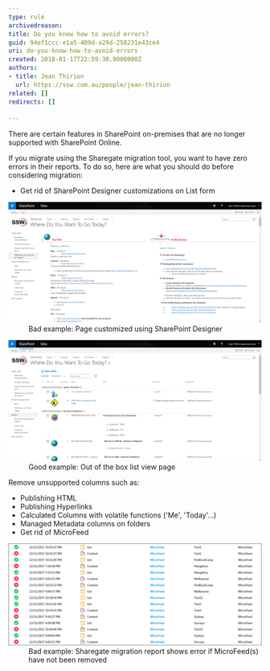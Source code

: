 ```yaml
---
type: rule
archivedreason: 
title: Do you know how to avoid errors?
guid: 94ef1ccc-e1a5-409d-a29d-258231e43ce4
uri: do-you-know-how-to-avoid-errors
created: 2018-01-17T22:59:30.0000000Z
authors:
- title: Jean Thirion
  url: https://ssw.com.au/people/jean-thirion
related: []
redirects: []

---
```


There are certain features in SharePoint on-premises that are no longer supported with SharePoint Online.

If you migrate using the Sharegate migration tool, you want to have zero errors in their reports. To do so, here are what you should do before considering migration:

<!--endintro-->

* Get rid of SharePoint Designer customizations on List form

<dl class="badImage"><dt><img src="avoid-errors-sp-migration1.png" alt="avoid-errors-sp-migration1.png" style="width:750px;"></dt><dd>Bad example: Page customized using SharePoint Designer</dd></dl><dl class="goodImage"><dt><img src="avoid-errors-sp-migration2.png" alt="avoid-errors-sp-migration2.png" style="width:750px;">
 </dt><dd>Good example: Out of the box list view page</dd></dl>
Remove unsupported columns such as:

* Publishing HTML
* Publishing Hyperlinks
* Calculated Columns with volatile functions ('Me', 'Today'…)
* Managed Metadata columns on folders
* Get rid of MicroFeed

<dl class="badImage"><dt><img src="avoid-errors-sp-migration3.png" alt="avoid-errors-sp-migration3.png" style="width:750px;">
   </dt><dd>Bad example: Sharegate migration report shows error if MicroFeed(s) have not been removed<br></dd></dl>
